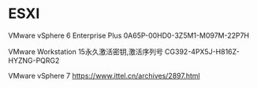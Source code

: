 # ESXI

VMware vSphere 6 Enterprise Plus
0A65P-00HD0-3Z5M1-M097M-22P7H

VMware Workstation 15永久激活密钥,激活序列号
CG392-4PX5J-H816Z-HYZNG-PQRG2

VMware vSphere 7
https://www.ittel.cn/archives/2897.html
